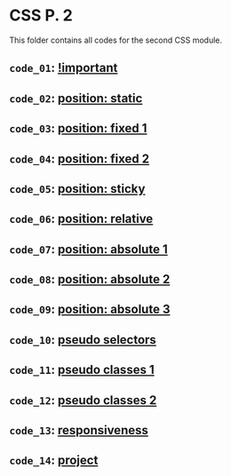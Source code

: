 # CSS P. 2

This folder contains all codes for the second CSS module.

## `code_01`: [!important](https://github.com/paulaabro-tech/dc-lecture-codes/tree/main/lec_03/code_01)

## `code_02`: [position: static](https://github.com/paulaabro-tech/dc-lecture-codes/tree/main/lec_03/code_02)

## `code_03`: [position: fixed 1](https://github.com/paulaabro-tech/dc-lecture-codes/tree/main/lec_03/code_03)

## `code_04`: [position: fixed 2](https://github.com/paulaabro-tech/dc-lecture-codes/tree/main/lec_03/code_04)

## `code_05`: [position: sticky](https://github.com/paulaabro-tech/dc-lecture-codes/tree/main/lec_03/code_05)

## `code_06`: [position: relative](https://github.com/paulaabro-tech/dc-lecture-codes/tree/main/lec_03/code_06)

## `code_07`: [position: absolute 1](https://github.com/paulaabro-tech/dc-lecture-codes/tree/main/lec_03/code_07)

## `code_08`: [position: absolute 2](https://github.com/paulaabro-tech/dc-lecture-codes/tree/main/lec_03/code_08)

## `code_09`: [position: absolute 3](https://github.com/paulaabro-tech/dc-lecture-codes/tree/main/lec_03/code_09)

## `code_10`: [pseudo selectors](https://github.com/paulaabro-tech/dc-lecture-codes/tree/main/lec_03/code_10)

## `code_11`: [pseudo classes 1](https://github.com/paulaabro-tech/dc-lecture-codes/tree/main/lec_03/code_11)

## `code_12`: [pseudo classes 2](https://github.com/paulaabro-tech/dc-lecture-codes/tree/main/lec_03/code_12)

## `code_13`: [responsiveness](https://github.com/paulaabro-tech/dc-lecture-codes/tree/main/lec_03/code_13)

## `code_14`: [project](https://github.com/paulaabro-tech/dc-lecture-codes/tree/main/lec_03/code_14)

